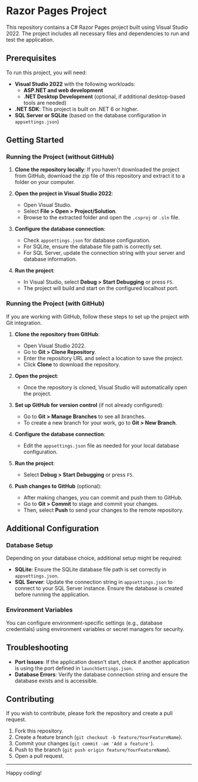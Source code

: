 # Razor Pages Project

This repository contains a C# Razor Pages project built using Visual Studio 2022. The project includes all necessary files and dependencies to run and test the application.

## Prerequisites

To run this project, you will need:

- **Visual Studio 2022** with the following workloads:
  - **ASP.NET and web development**
  - **.NET Desktop Development** (optional, if additional desktop-based tools are needed)
- **.NET SDK**: This project is built on .NET 6 or higher.
- **SQL Server or SQLite** (based on the database configuration in `appsettings.json`)

## Getting Started

### Running the Project (without GitHub)

1. **Clone the repository locally**:
   If you haven't downloaded the project from GitHub, download the zip file of this repository and extract it to a folder on your computer.

2. **Open the project in Visual Studio 2022**:
   - Open Visual Studio.
   - Select **File > Open > Project/Solution**.
   - Browse to the extracted folder and open the `.csproj` or `.sln` file.

3. **Configure the database connection**:
   - Check `appsettings.json` for database configuration.
   - For SQLite, ensure the database file path is correctly set.
   - For SQL Server, update the connection string with your server and database information.

4. **Run the project**:
   - In Visual Studio, select **Debug > Start Debugging** or press `F5`.
   - The project will build and start on the configured localhost port.

### Running the Project (with GitHub)

If you are working with GitHub, follow these steps to set up the project with Git integration.

1. **Clone the repository from GitHub**:
   - Open Visual Studio 2022.
   - Go to **Git > Clone Repository**.
   - Enter the repository URL and select a location to save the project.
   - Click **Clone** to download the repository.

2. **Open the project**:
   - Once the repository is cloned, Visual Studio will automatically open the project.

3. **Set up GitHub for version control** (if not already configured):
   - Go to **Git > Manage Branches** to see all branches.
   - To create a new branch for your work, go to **Git > New Branch**.

4. **Configure the database connection**:
   - Edit the `appsettings.json` file as needed for your local database configuration.

5. **Run the project**:
   - Select **Debug > Start Debugging** or press `F5`.

6. **Push changes to GitHub** (optional):
   - After making changes, you can commit and push them to GitHub.
   - Go to **Git > Commit** to stage and commit your changes.
   - Then, select **Push** to send your changes to the remote repository.

## Additional Configuration

### Database Setup

Depending on your database choice, additional setup might be required:

- **SQLite**: Ensure the SQLite database file path is set correctly in `appsettings.json`.
- **SQL Server**: Update the connection string in `appsettings.json` to connect to your SQL Server instance. Ensure the database is created before running the application.

### Environment Variables

You can configure environment-specific settings (e.g., database credentials) using environment variables or secret managers for security.

## Troubleshooting

- **Port Issues**: If the application doesn't start, check if another application is using the port defined in `launchSettings.json`.
- **Database Errors**: Verify the database connection string and ensure the database exists and is accessible.

## Contributing

If you wish to contribute, please fork the repository and create a pull request.

1. Fork this repository.
2. Create a feature branch (`git checkout -b feature/YourFeatureName`).
3. Commit your changes (`git commit -am 'Add a feature'`).
4. Push to the branch (`git push origin feature/YourFeatureName`).
5. Open a pull request.

---

Happy coding!
